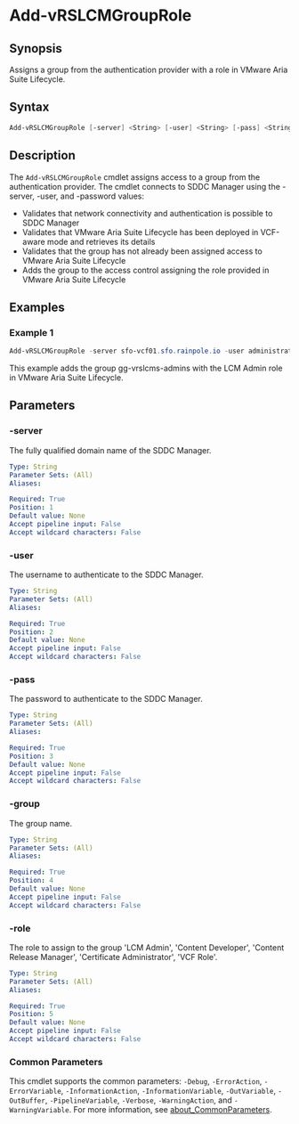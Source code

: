 # Add-vRSLCMGroupRole

## Synopsis

Assigns a group from the authentication provider with a role in VMware Aria Suite Lifecycle.

## Syntax

``` PowerShell
Add-vRSLCMGroupRole [-server] <String> [-user] <String> [-pass] <String> [-group] <String> [-role] <String> [<CommonParameters>]
```

## Description

The `Add-vRSLCMGroupRole` cmdlet assigns access to a group from the authentication provider.
The cmdlet connects to SDDC Manager using the -server, -user, and -password values:

- Validates that network connectivity and authentication is possible to SDDC Manager
- Validates that VMware Aria Suite Lifecycle has been deployed in VCF-aware mode and retrieves its details
- Validates that the group has not already been assigned access to VMware Aria Suite Lifecycle
- Adds the group to the access control assigning the role provided in VMware Aria Suite Lifecycle

## Examples

### Example 1

``` PowerShell
Add-vRSLCMGroupRole -server sfo-vcf01.sfo.rainpole.io -user administrator@vsphere.local -pass VMw@re1! -group gg-vrslcm-admins@sfo.rainpole.io -role 'LCM Admin'
```

This example adds the group gg-vrslcms-admins with the LCM Admin role in VMware Aria Suite Lifecycle.

## Parameters

### -server

The fully qualified domain name of the SDDC Manager.

```yaml
Type: String
Parameter Sets: (All)
Aliases:

Required: True
Position: 1
Default value: None
Accept pipeline input: False
Accept wildcard characters: False
```

### -user
The username to authenticate to the SDDC Manager.

```yaml
Type: String
Parameter Sets: (All)
Aliases:

Required: True
Position: 2
Default value: None
Accept pipeline input: False
Accept wildcard characters: False
```

### -pass
The password to authenticate to the SDDC Manager.

```yaml
Type: String
Parameter Sets: (All)
Aliases:

Required: True
Position: 3
Default value: None
Accept pipeline input: False
Accept wildcard characters: False
```

### -group

The group name.

```yaml
Type: String
Parameter Sets: (All)
Aliases:

Required: True
Position: 4
Default value: None
Accept pipeline input: False
Accept wildcard characters: False
```

### -role

The role to assign to the group 'LCM Admin', 'Content Developer', 'Content Release Manager', 'Certificate Administrator', 'VCF Role'.

```yaml
Type: String
Parameter Sets: (All)
Aliases:

Required: True
Position: 5
Default value: None
Accept pipeline input: False
Accept wildcard characters: False
```

### Common Parameters

This cmdlet supports the common parameters: `-Debug`, `-ErrorAction`, `-ErrorVariable`, `-InformationAction`, `-InformationVariable`, `-OutVariable`, `-OutBuffer`, `-PipelineVariable`, `-Verbose`, `-WarningAction`, and `-WarningVariable`. For more information, see [about_CommonParameters](http://go.microsoft.com/fwlink/?LinkID=113216).
